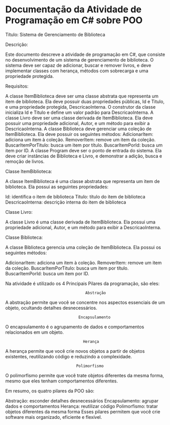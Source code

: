 # Documentação da Atividade de Programação em C# sobre POO

Título: Sistema de Gerenciamento de Biblioteca

Descrição:

Este documento descreve a atividade de programação em C#, que consiste no desenvolvimento de um sistema de gerenciamento de biblioteca. O sistema deve ser capaz de adicionar, buscar e remover livros, e deve implementar classes com herança, métodos com sobrecarga e uma propriedade protegida.

Requisitos:

A classe ItemBiblioteca deve ser uma classe abstrata que representa um item de biblioteca. Ela deve possuir duas propriedades públicas, Id e Titulo, e uma propriedade protegida, DescricaoInterna. O construtor da classe inicializa Id e Titulo e define um valor padrão para DescricaoInterna.
A classe Livro deve ser uma classe derivada de ItemBiblioteca. Ela deve possuir uma propriedade adicional, Autor, e um método para exibir a DescricaoInterna.
A classe Biblioteca deve gerenciar uma coleção de ItemBiblioteca. Ela deve possuir os seguintes métodos:
AdicionarItem: adiciona um item à coleção.
RemoverItem: remove um item da coleção.
BuscarItemPorTitulo: busca um item por título.
BuscarItemPorId: busca um item por ID.
A classe Program deve ser o ponto de entrada do sistema. Ela deve criar instâncias de Biblioteca e Livro, e demonstrar a adição, busca e remoção de livros.

Classe ItemBiblioteca:

A classe ItemBiblioteca é uma classe abstrata que representa um item de biblioteca. Ela possui as seguintes propriedades:

Id: identifica o item de biblioteca
Titulo: título do item de biblioteca
DescricaoInterna: descrição interna do item de biblioteca

Classe Livro:

A classe Livro é uma classe derivada de ItemBiblioteca. Ela possui uma propriedade adicional, Autor, e um método para exibir a DescricaoInterna.

Classe Biblioteca:

A classe Biblioteca gerencia uma coleção de ItemBiblioteca. Ela possui os seguintes métodos:

AdicionarItem: adiciona um item à coleção.
RemoverItem: remove um item da coleção.
BuscarItemPorTitulo: busca um item por título.
BuscarItemPorId: busca um item por ID.

Na atividade é utilizado os 4 Principais Pilares da programação, são eles:

                                       Abstração

A abstração permite que você se concentre nos aspectos essenciais de um objeto, ocultando detalhes desnecessários.

                                    Encapsulamento

O encapsulamento é o agrupamento de dados e comportamentos relacionados em um objeto.

                                      Herança

A herança permite que você crie novos objetos a partir de objetos existentes, reutilizando código e reduzindo a complexidade.

                                   Polimorfismo

O polimorfismo permite que você trate objetos diferentes da mesma forma, mesmo que eles tenham comportamentos diferentes.

Em resumo, os quatro pilares da POO são:

Abstração: esconder detalhes desnecessários
Encapsulamento: agrupar dados e comportamentos
Herança: reutilizar código
Polimorfismo: tratar objetos diferentes da mesma forma
Esses pilares permitem que você crie software mais organizado, eficiente e flexível.
